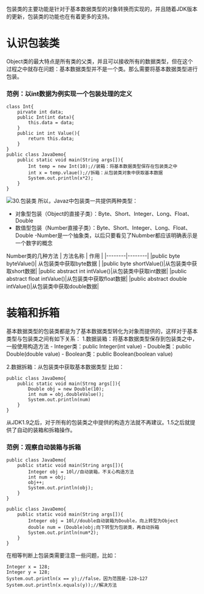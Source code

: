 包装类的主要功能是针对于基本数据类型的对象转换而实现的，并且随着JDK版本的更新，包装类的功能也在有着更多的支持。
# 认识包装类
Object类的最大特点是所有类的父类，并且可以接收所有的数据类型，但在这个过程之中就存在问题：基本数据类型并不是一个类。那么需要将基本数据类型进行包装。

### 范例：以int数据为例实现一个包装处理的定义
```
class Int{
	pirvate int data;
    public Int(int data){	
    	this.data = data;
    }
    public int int Value(){
    	return this.data;
    }
}
public class JavaDemo{
	public static void main(String args[]){	
    	Int temp = new Int(10);//装箱：将基本数据类型保存在包装类之中
        int x = temp.vlaue();//拆箱：从包装类对象中获取基本数据
        System.out.println(x*2);
    }
}
```
![30.包装类](http://)
所以，Javaz中包装类一共提供两种类型：
- 对象型包装（Object的直接子类）：Byte、Short、Integer、Long、Float、Double
- 数值型包装（Number直接子类）：Byte、Short、Integer、Long、Float、Double
-Number是一个抽象类，以后只要看见了Nubmber都应该明确表示是一个数字的概念

Number类的几种方法
| 方法名称 | 作用 |
|--------|--------|
|public byte byteValue()| 从包装类中获取byte数据 |
|public byte shortValue()|从包装类中获取short数据|
|public abstract int intValue()|从包装类中获取int数据|
|public abstract float intValue()|从包装类中获取float数据|
|public abstract double intValue()|从包装类中获取double数据|

# 装箱和拆箱
基本数据类型的包装类都是为了基本数据类型转化为对象而提供的，这样对于基本类型与包装类之间有如下关系：
1.数据装箱：将基本数据类型保存到包装类之中，一般使用构造方法
	- Integer类：public Integer(int value)
	- Double类：public Double(double value)
	- Boolean类：public Boolean(boolean value)

2.数据拆箱：从包装类中获取基本数据类型
比如：
```
public class JavaDemo{
	public static void main(Strng args[]){
    	Double obj = new Double(10);
        int num = obj.doubleValue();
        System.out.println(num)
    }
}
```
从JDK1.9之后，对于所有的包装类之中提供的构造方法就不再建议。1.5之后就提供了自动的装箱和拆箱操作。

### 范例：观察自动装箱与拆箱
```
public class JavaDemo{
	public static void main(String args[]){
    	Integer obj = 10l//自动装箱，不关心构造方法
        int num = obj;
        obj++;
        System.out.println(obj);
    }
}
```

```
public class JavaDemo{
	public static void main(String args[]){
    	Integer obj = 10l//double自动装箱为Double，向上转型为Object
		double num = (Double)obj;向下转型为包装类，再自动拆箱
        System.out.println(num*2);
    }
}
```

在相等判断上包装类需要注意一些问题，比如：
```
Integer x = 128;
Integer y = 128;
System.out.println(x == y);//false，因为范围是-128~127
System.out.println(x.equals(y));//解决方法
```
